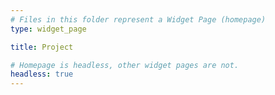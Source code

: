 ```yaml
---
# Files in this folder represent a Widget Page (homepage)
type: widget_page

title: Project

# Homepage is headless, other widget pages are not.
headless: true
---
```

